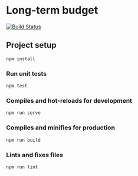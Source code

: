 # Long-term budget

[![Build Status](https://travis-ci.org/everchanger/long-term-budget.svg?branch=master)](https://travis-ci.org/everchanger/long-term-budget)

## Project setup
```
npm install
```

### Run unit tests
```
npm test
```

### Compiles and hot-reloads for development
```
npm run serve
```

### Compiles and minifies for production
```
npm run build
```

### Lints and fixes files
```
npm run lint
```
